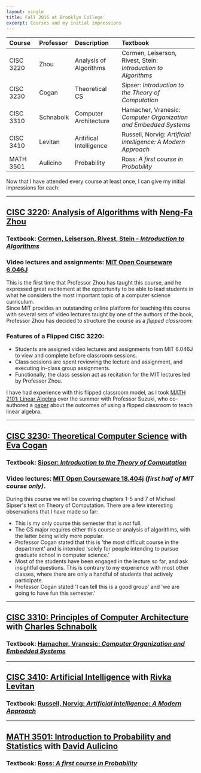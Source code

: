 ```yaml
---
layout: single
title: Fall 2016 at Brooklyn College
excerpt: Courses and my initial impressions
---
```



|   Course  | Professor | Description               | Textbook
|:----------|:----------|:--------------------------|:-----------------------------------------------------------------|
| CISC 3220 |   Zhou    | Analysis of Algorithms    | Cormen, Leiserson, Rivest, Stein: _Introduction to Algorithms_   | 
| CISC 3230 |   Cogan   | Theoretical CS            | Sipser: _Introduction to the Theory of Computation_              |
| CISC 3310 | Schnabolk | Computer Architecture     | Hamacher, Vranesic: _Computer Organization and Embedded Systems_ |
| CISC 3410 |  Levitan  | Aritifical Intelligence   | Russell, Norvig: _Artificial Intelligence: A Modern Approach_    |
| MATH 3501 | Aulicino  | Probability               | Ross: _A first course in Probability_                            |

Now that I have attended every course at least once, I can give my initial impressions for each:

***

## [CISC 3220: Analysis of Algorithms](http://www.brooklyn.cuny.edu/courses/ShowCourse.do?redirect=/acad/course_info.jsp&dsc=CISC.&crs_num=3220&div=U) with [Neng-Fa Zhou](http://www.sci.brooklyn.cuny.edu/~zhou/teaching/cis3220/index.html)

### Textbook: [Cormen, Leiserson, Rivest, Stein - _Introduction to Algorithms_](https://www.amazon.com/Introduction-Algorithms-3rd-MIT-Press/dp/0262033844)

### Video lectures and assignments: [MIT Open Courseware 6.046J](http://ocw.mit.edu/courses/electrical-engineering-and-computer-science/6-046j-introduction-to-algorithms-sma-5503-fall-2005/)

This is the first time that Professor Zhou has taught this course, and he expressed great excitement at the opportunity 
to be able to lead students in what he considers the most important topic of a computer science curriculum.  
Since MIT provides an outstanding online platform for teaching this course with several sets of video lectures taught by one of the authors of the book,
Professor Zhou has decided to structure the course as a _flipped classroom_:  

### Features of a Flipped CISC 3220:

* Students are assigned video lectures and assignments from MIT 6.046J to view and complete before classroom sessions.  
* Class sessions are spent reviewing the lecture and assignment, and executing in-class group assignments.  
* Functionally, the class session act as recitation for the MIT lectures led by Professor Zhou.  

I have had experience with this flipped classroom model, as I took [MATH 2101: Linear Algebra](http://www.brooklyn.cuny.edu/courses/ShowCourse.do?redirect=/acad/course_info.jsp&dsc=MATH.&crs_num=2101&div=U) over the summer with Professor Suzuki, 
who co-authored a [paper](http://www.tandfonline.com/doi/abs/10.1080/10511970.2013.867293?journalCode=upri20) about the outcomes of using a flipped classroom to teach linear algebra. 

***

## [CISC 3230: Theoretical Computer Science](http://www.brooklyn.cuny.edu/courses/ShowCourse.do?redirect=/acad/course_info.jsp&dsc=CISC.&crs_num=3230&div=U) with [Eva Cogan](http://www.sci.brooklyn.cuny.edu/~cogan/cisc3230/)  

### Textbook: [Sipser: _Introduction to the Theory of Computation_](https://www.amazon.com/Introduction-Theory-Computation-Michael-Sipser/dp/0534950973)

### Video lectures: [MIT Open Courseware 18.404j](http://ocw.mit.edu/courses/mathematics/18-404j-theory-of-computation-fall-2006/readings/) _(first half of MIT course only)_.  

During this course we will be covering chapters 1-5 and 7 of Michael Sipser's text on Theory of Computation.  There are a few interesting observations that I have made so far:  

* This is my only course this semester that is _not_ full.  
* The CS major requires either this course or analysis of algorithms, with the latter being wildly more popular.  
* Professor Cogan stated that this is 'the most difficult course in the department' and is intended 'solely for people intending to pursue graduate school in computer science.'  
* Most of the students have been engaged in the lecture so far, and ask insightful questions.  This is contrary to my experience with most other classes, where there are only a handful of students that actively participate.  
* Professor Cogan stated 'I can tell this is a good group' and 'we are going to have fun this semester.'

***

## [CISC 3310: Principles of Computer Architecture](http://www.brooklyn.cuny.edu/courses/ShowCourse.do?redirect=/acad/course_info.jsp&dsc=CISC.&crs_num=3310&div=U) with [Charles Schnabolk](http://www.brooklyn.cuny.edu/web/academics/faculty/faculty_profile.jsp?faculty=246)  

### Textbook: [Hamacher, Vranesic: _Computer Organization and Embedded Systems_](https://www.amazon.com/Computer-Organization-Embedded-Systems-Hamacher/dp/0073380652)  

***

## [CISC 3410: Artificial Intelligence](http://www.brooklyn.cuny.edu/courses/ShowCourse.do?redirect=/acad/course_info.jsp&dsc=CISC.&crs_num=3410&div=U) with [Rivka Levitan](http://www.sci.brooklyn.cuny.edu/~levitan/ai/)  

### Textbook: [Russell, Norvig: _Artificial Intelligence: A Modern Approach_](https://www.amazon.com/Artificial-Intelligence-Modern-Approach-3rd/dp/0136042597)

***

## [MATH 3501: Introduction to Probability and Statistics](http://www.brooklyn.cuny.edu/courses/ShowCourse.do?redirect=/acad/course_info.jsp&dsc=MATH.&crs_num=3501&div=U) with [David Aulicino](http://www.brooklyn.cuny.edu/web/academics/schools/naturalsciences/faculty_details.php?faculty=1323) 

### Textbook: [Ross: _A first course in Probability_](https://www.amazon.com/First-Course-Probability-8th/dp/013603313X)  

